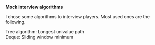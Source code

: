 **Mock interview algorithms**

I chose some algorithms to interview players. Most used ones are the following. 

Tree algorithm: Longest univalue path<br>
Deque: Sliding window minimum



